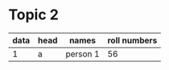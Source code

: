 # Topic 2 


data | head | names | roll numbers
-----|-----|-------|------
1 | a | person 1 | 56



